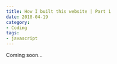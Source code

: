 ```yaml
---
title: How I built this website | Part 1
date: 2018-04-19
category:
- Coding
tags:
- javascript
---
```

Coming soon...

